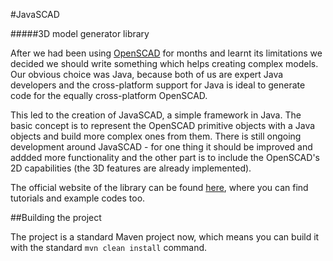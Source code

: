 #JavaSCAD

#####3D model generator library

After we had been using [OpenSCAD](http://www.openscad.org/) for months and learnt its limitations we decided we should write something which helps creating complex models. Our obvious choice was Java, because both of us are expert Java developers and the cross-platform support for Java is ideal to generate code for the equally cross-platform OpenSCAD.

This led to the creation of JavaSCAD, a simple framework in Java. The basic concept is to represent the OpenSCAD primitive objects with a Java objects and build more complex ones from them. There is still ongoing development around JavaSCAD - for one thing it should be improved and addded more functionality and the other part is to include the OpenSCAD's 2D capabilities (the 3D features are already implemented).

The official website of the library can be found [here](http://www.printingin3d.eu/javascad), where you can find tutorials and example codes too.

##Building the project

The project is a standard Maven project now, which means you can build it with the standard ```mvn clean install``` command.
